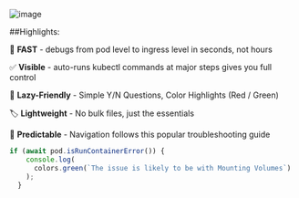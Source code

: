 
![image](https://drive.google.com/uc?export=view&id=1_8y9jYwp1cFnVYDLkO34DEEdf_cipICh)






##Highlights: 

:rocket:  **FAST** - debugs from pod level to ingress level in seconds, not hours

:white_check_mark: **Visible** - auto-runs kubectl commands at major steps gives you full control

:vertical_traffic_light: **Lazy-Friendly** - Simple Y/N Questions, Color Highlights (Red / Green) 

:label: **Lightweight** - No bulk files, just the essentials

:compass: **Predictable** - Navigation follows this popular troubleshooting guide


```javascript
if (await pod.isRunContainerError()) {
    console.log(
      colors.green(`The issue is likely to be with Mounting Volumes`)
    );
  }
```
